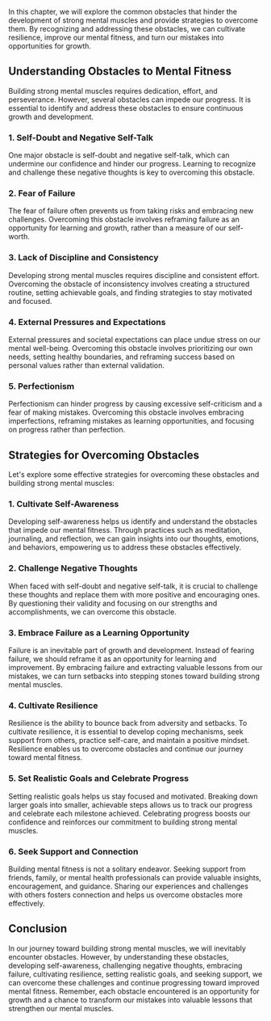 
In this chapter, we will explore the common obstacles that hinder the development of strong mental muscles and provide strategies to overcome them. By recognizing and addressing these obstacles, we can cultivate resilience, improve our mental fitness, and turn our mistakes into opportunities for growth.

Understanding Obstacles to Mental Fitness
-----------------------------------------

Building strong mental muscles requires dedication, effort, and perseverance. However, several obstacles can impede our progress. It is essential to identify and address these obstacles to ensure continuous growth and development.

### 1. Self-Doubt and Negative Self-Talk

One major obstacle is self-doubt and negative self-talk, which can undermine our confidence and hinder our progress. Learning to recognize and challenge these negative thoughts is key to overcoming this obstacle.

### 2. Fear of Failure

The fear of failure often prevents us from taking risks and embracing new challenges. Overcoming this obstacle involves reframing failure as an opportunity for learning and growth, rather than a measure of our self-worth.

### 3. Lack of Discipline and Consistency

Developing strong mental muscles requires discipline and consistent effort. Overcoming the obstacle of inconsistency involves creating a structured routine, setting achievable goals, and finding strategies to stay motivated and focused.

### 4. External Pressures and Expectations

External pressures and societal expectations can place undue stress on our mental well-being. Overcoming this obstacle involves prioritizing our own needs, setting healthy boundaries, and reframing success based on personal values rather than external validation.

### 5. Perfectionism

Perfectionism can hinder progress by causing excessive self-criticism and a fear of making mistakes. Overcoming this obstacle involves embracing imperfections, reframing mistakes as learning opportunities, and focusing on progress rather than perfection.

Strategies for Overcoming Obstacles
-----------------------------------

Let's explore some effective strategies for overcoming these obstacles and building strong mental muscles:

### 1. Cultivate Self-Awareness

Developing self-awareness helps us identify and understand the obstacles that impede our mental fitness. Through practices such as meditation, journaling, and reflection, we can gain insights into our thoughts, emotions, and behaviors, empowering us to address these obstacles effectively.

### 2. Challenge Negative Thoughts

When faced with self-doubt and negative self-talk, it is crucial to challenge these thoughts and replace them with more positive and encouraging ones. By questioning their validity and focusing on our strengths and accomplishments, we can overcome this obstacle.

### 3. Embrace Failure as a Learning Opportunity

Failure is an inevitable part of growth and development. Instead of fearing failure, we should reframe it as an opportunity for learning and improvement. By embracing failure and extracting valuable lessons from our mistakes, we can turn setbacks into stepping stones toward building strong mental muscles.

### 4. Cultivate Resilience

Resilience is the ability to bounce back from adversity and setbacks. To cultivate resilience, it is essential to develop coping mechanisms, seek support from others, practice self-care, and maintain a positive mindset. Resilience enables us to overcome obstacles and continue our journey toward mental fitness.

### 5. Set Realistic Goals and Celebrate Progress

Setting realistic goals helps us stay focused and motivated. Breaking down larger goals into smaller, achievable steps allows us to track our progress and celebrate each milestone achieved. Celebrating progress boosts our confidence and reinforces our commitment to building strong mental muscles.

### 6. Seek Support and Connection

Building mental fitness is not a solitary endeavor. Seeking support from friends, family, or mental health professionals can provide valuable insights, encouragement, and guidance. Sharing our experiences and challenges with others fosters connection and helps us overcome obstacles more effectively.

Conclusion
----------

In our journey toward building strong mental muscles, we will inevitably encounter obstacles. However, by understanding these obstacles, developing self-awareness, challenging negative thoughts, embracing failure, cultivating resilience, setting realistic goals, and seeking support, we can overcome these challenges and continue progressing toward improved mental fitness. Remember, each obstacle encountered is an opportunity for growth and a chance to transform our mistakes into valuable lessons that strengthen our mental muscles.
